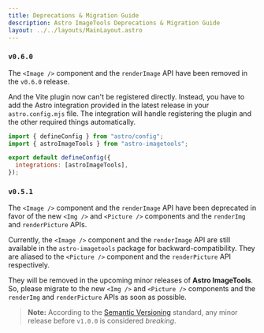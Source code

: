 ```yaml
---
title: Deprecations & Migration Guide
description: Astro ImageTools Deprecations & Migration Guide
layout: ../../layouts/MainLayout.astro
---
```


### `v0.6.0`

The `<Image />` component and the `renderImage` API have been removed in the `v0.6.0` release.

And the Vite plugin now can't be registered directly. Instead, you have to add the Astro integration provided in the latest release in your `astro.config.mjs` file. The integration will handle registering the plugin and the other required things automatically.

```js
import { defineConfig } from "astro/config";
import { astroImageTools } from "astro-imagetools";

export default defineConfig({
  integrations: [astroImageTools],
});
```

### `v0.5.1`

The `<Image />` component and the `renderImage` API have been deprecated in favor of the new `<Img />` and `<Picture />` components and the `renderImg` and `renderPicture` APIs.

Currently, the `<Image />` component and the `renderImage` API are still available in the `astro-imagetools` package for backward-compatibility. They are aliased to the `<Picture />` component and the `renderPicture` API respectively.

They will be removed in the upcoming minor releases of **Astro ImageTools**. So, please migrate to the new `<Img />` and `<Picture />` components and the `renderImg` and `renderPicture` APIs as soon as possible.

> **Note:** According to the [Semantic Versioning](https://semver.org/) standard, any minor release before `v1.0.0` is considered _breaking_.
